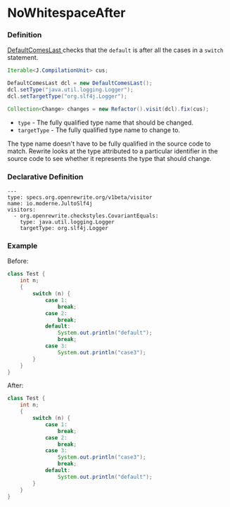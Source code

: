# NoWhitespaceAfter

### Definition

 [DefaultComesLast ](https://checkstyle.sourceforge.io/config_coding.html#DefaultComesLast)checks that the `default` is after all the cases in a `switch` statement.

```java
Iterable<J.CompilationUnit> cus;

DefaultComesLast dcl = new DefaultComesLast();
dcl.setType("java.util.logging.Logger");
dcl.setTargetType("org.slf4j.Logger");

Collection<Change> changes = new Refactor().visit(dcl).fix(cus);
```

* `type` - The fully qualified type name that should be changed.
* `targetType` - The fully qualified type name to change to.

The type name doesn't have to be fully qualified in the source code to match. Rewrite looks at the type attributed to a particular identifier in the source code to see whether it represents the type that should change.

### Declarative Definition

```text
---
type: specs.org.openrewrite.org/v1beta/visitor
name: io.moderne.JultoSlf4j
visitors:
  - org.openrewrite.checkstyles.CovariantEquals:
    type: java.util.logging.Logger
    targetType: org.slf4j.Logger
```

### Example

Before:

```java
class Test {
    int n;
    {
        switch (n) {
            case 1:
                break;
            case 2:
                break;
            default:
                System.out.println("default");
                break;
            case 3:
                System.out.println("case3");
        }
    }
}
```

After:

```java
class Test {
    int n;
    {
        switch (n) {
            case 1:
                break;
            case 2:
                break;
            case 3:
                System.out.println("case3");
                break;
            default:
                System.out.println("default");
        }
    }
}
```

